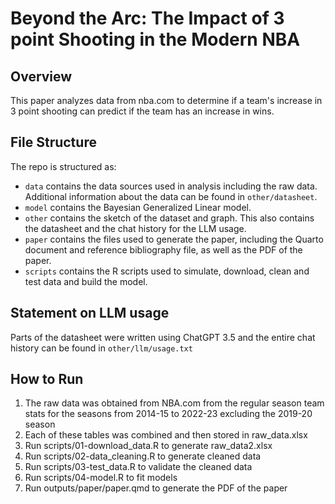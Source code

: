 # Beyond the Arc: The Impact of  3 point Shooting in the Modern NBA

## Overview

This paper analyzes data from nba.com to determine if a team's increase in 3 point shooting can predict if the team has an increase in wins.

## File Structure

The repo is structured as:

-   `data` contains the data sources used in analysis including the raw data. Additional information about the data can be found in `other/datasheet`.
-   `model` contains the Bayesian Generalized Linear model.
-   `other` contains the sketch of the dataset and graph. This also contains the datasheet and the chat history for the LLM usage.
-   `paper` contains the files used to generate the paper, including the Quarto document and reference bibliography file, as well as the PDF of the paper.
-   `scripts` contains the R scripts used to simulate, download, clean and test data and build the model.


## Statement on LLM usage

Parts of the datasheet were written using ChatGPT 3.5 and the entire chat history can be found in `other/llm/usage.txt`

## How to Run

1. The raw data was obtained from NBA.com from the regular season team stats for the seasons from 2014-15 to 2022-23 excluding the 2019-20 season
2. Each of these tables was combined and then stored in raw_data.xlsx
3. Run scripts/01-download_data.R to generate raw_data2.xlsx
4. Run scripts/02-data_cleaning.R to generate cleaned data
5. Run scripts/03-test_data.R to validate the cleaned data
6. Run scripts/04-model.R to fit models
7. Run outputs/paper/paper.qmd to generate the PDF of the paper
